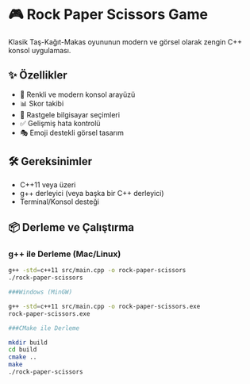 # 🎮 Rock Paper Scissors Game

Klasik Taş-Kağıt-Makas oyununun modern ve görsel olarak zengin C++ konsol uygulaması.

## ✨ Özellikler

- 🎨 Renkli ve modern konsol arayüzü
- 📊 Skor takibi
- 🤖 Rastgele bilgisayar seçimleri
- ✅ Gelişmiş hata kontrolü
- 🎭 Emoji destekli görsel tasarım

## 🛠️ Gereksinimler

- C++11 veya üzeri
- g++ derleyici (veya başka bir C++ derleyici)
- Terminal/Konsol desteği

## 📦 Derleme ve Çalıştırma

### g++ ile Derleme (Mac/Linux)
```bash
g++ -std=c++11 src/main.cpp -o rock-paper-scissors
./rock-paper-scissors

###Windows (MinGW)

g++ -std=c++11 src/main.cpp -o rock-paper-scissors.exe
rock-paper-scissors.exe

###CMake ile Derleme

mkdir build
cd build
cmake ..
make
./rock-paper-scissors
